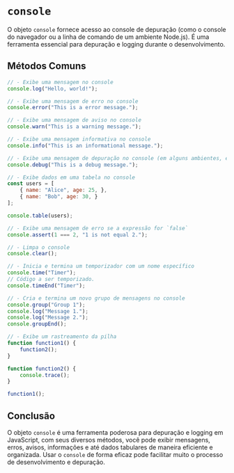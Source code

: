 # `console`

O objeto `console` fornece acesso ao console de depuração (como o console do navegador ou a linha de comando de um ambiente Node.js). É uma ferramenta essencial para depuração e logging durante o desenvolvimento.

## Métodos Comuns

```JavaScript
// - Exibe uma mensagem no console
console.log("Hello, world!");

// - Exibe uma mensagem de erro no console
console.error("This is a error message.");

// - Exibe uma mensagem de aviso no console
console.warn("This is a warning message.");

// - Exibe uma mensagem informativa no console
console.info("This is an informational message.");

// - Exibe uma mensagem de depuração no console (em alguns ambientes, é equivalente a `console.log()`)
console.debug("This is a debug message.");

// - Exibe dados em uma tabela no console
const users = [
    { name: "Alice", age: 25, },
    { name: "Bob", age: 30, }
];

console.table(users);

// - Exibe uma mensagem de erro se a expressão for `false`
console.assert(1 === 2, "1 is not equal 2.");

// - Limpa o console
console.clear();

// - Inicia e termina um temporizador com um nome específico
console.time("Timer");
// Código a ser temporizado.
console.timeEnd("Timer");

// - Cria e termina um novo grupo de mensagens no console
console.group("Group 1");
console.log("Message 1.");
console.log("Message 2.");
console.groupEnd();

// - Exibe um rastreamento da pilha
function function1() {
    function2();
}

function function2() {
    console.trace();
}

function1();
```

## Conclusão

O objeto `console` é uma ferramenta poderosa para depuração e logging em JavaScript, com seus diversos métodos, você pode exibir mensagens, erros, avisos, informações e até dados tabulares de maneira eficiente e organizada. Usar o `console` de forma eficaz pode facilitar muito o processo de desenvolvimento e depuração.